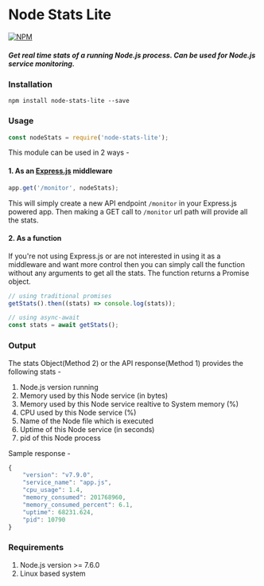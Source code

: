 # Node Stats Lite
[![NPM](https://nodei.co/npm/node-stats-lite.png?downloads=true&downloadRank=true&stars=true)](https://nodei.co/npm/node-stats-lite/)

##### Get real time stats of a running Node.js process. Can be used for Node.js service monitoring.

### Installation 
	npm install node-stats-lite --save
	
### Usage

```js
const nodeStats = require('node-stats-lite');
```
	
This module can be used in 2 ways - 

#### 1. As an [Express.js](https://github.com/expressjs/express) middleware

```js
app.get('/monitor', nodeStats);
```

This will simply create a new API endpoint `/monitor` in your Express.js powered app. Then making a GET call to `/monitor` url path will provide all the stats.

#### 2. As a function
If you're not using Express.js or are not interested in using it as a middleware and want more control then you can simply call the function without any arguments to get all the stats. The function returns a Promise object.

```js
// using traditional promises
getStats().then((stats) => console.log(stats));

// using async-await
const stats = await getStats();
```

### Output
The stats Object(Method 2) or the API response(Method 1) provides the following stats - 

1. Node.js version running
2. Memory used by this Node service (in bytes)
3. Memory used by this Node service realtive to System memory (%)
4. CPU used by this Node service (%)
5. Name of the Node file which is executed
6. Uptime of this Node service (in seconds)
7. pid of this Node process


Sample response - 

```js
{
	"version": "v7.9.0",
	"service_name": "app.js",
	"cpu_usage": 1.4,
	"memory_consumed": 201768960,
	"memory_consumed_percent": 6.1,
	"uptime": 68231.624,
	"pid": 10790
}
```

### Requirements
1. Node.js version >= 7.6.0
2. Linux based system